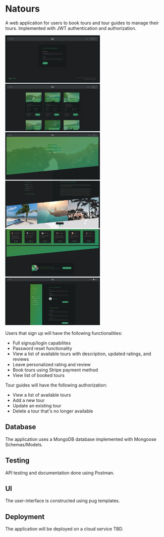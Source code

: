 # Natours
A web application for users to book tours and tour guides to manage their tours. Implemented with JWT authentication and authorization.
<p float="left">
  <img height=150 width=300 src="/log_in.jpg" alt="Login Page">
  <img height=150 width=300 src="/all_tours.jpg" alt="Tours">
  <img height=150 width=300 src="/tour_page1.jpg" alt="Tour">
  <img height=150 width=300 src="/tour_page2.jpg" alt="Tour">
  <img height=150 width=300 src="/tour_page3.jpg" alt="Tour">
  <img height=150 width=300 src="/account_settings.jpg" alt="Account Settings">
</p>

Users that sign up will have the following functionalities:
  - Full signup/login capabilites
  - Password reset functionality
  - View a list of available tours with description, updated ratings, and reviews 
  - Leave personalized rating and review
  - Book tours using Stripe payment method
  - View list of booked tours  

Tour guides will have the following authorization:
  - View a list of available tours
  - Add a new tour
  - Update an existing tour
  - Delete a tour that's no longer available
 
 <h2>Database</h2>
  The application uses a MongoDB database implemented with Mongoose Schemas/Models.
  
  <h2>Testing</h2>
  API testing and documentation done using Postman.
  
  <h2>UI</h2>
  The user-interface is constructed using pug templates.  
  
 <h2>Deployment</h2>
 The application will be deployed on a cloud service TBD.
